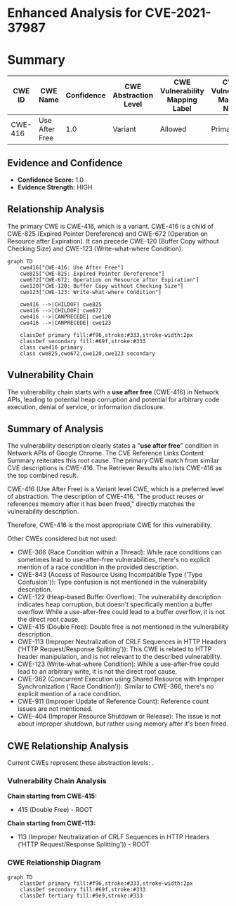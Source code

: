 # Enhanced Analysis for CVE-2021-37987

# Summary
| CWE ID | CWE Name | Confidence | CWE Abstraction Level | CWE Vulnerability Mapping Label | CWE-Vulnerability Mapping Notes |
|---|---|---|---|---|---|
| CWE-416 | Use After Free | 1.0 | Variant | Allowed | Primary CWE |

## Evidence and Confidence

*   **Confidence Score:** 1.0
*   **Evidence Strength:** HIGH

## Relationship Analysis
The primary CWE is CWE-416, which is a variant. CWE-416 is a child of CWE-825 (Expired Pointer Dereference) and CWE-672 (Operation on Resource after Expiration). It can precede CWE-120 (Buffer Copy without Checking Size) and CWE-123 (Write-what-where Condition).

```mermaid
graph TD
    cwe416["CWE-416: Use After Free"]
    cwe825["CWE-825: Expired Pointer Dereference"]
    cwe672["CWE-672: Operation on Resource after Expiration"]
    cwe120["CWE-120: Buffer Copy without Checking Size"]
    cwe123["CWE-123: Write-what-where Condition"]
    
    cwe416 -->|CHILDOF| cwe825
    cwe416 -->|CHILDOF| cwe672
    cwe416 -->|CANPRECEDE| cwe120
    cwe416 -->|CANPRECEDE| cwe123
    
    classDef primary fill:#f96,stroke:#333,stroke-width:2px
    classDef secondary fill:#69f,stroke:#333
    class cwe416 primary
    class cwe825,cwe672,cwe120,cwe123 secondary
```

## Vulnerability Chain
The vulnerability chain starts with a **use after free** (CWE-416) in Network APIs, leading to potential heap corruption and potential for arbitrary code execution, denial of service, or information disclosure.

## Summary of Analysis
The vulnerability description clearly states a "**use after free**" condition in Network APIs of Google Chrome. The CVE Reference Links Content Summary reiterates this root cause. The primary CWE match from similar CVE descriptions is CWE-416. The Retriever Results also lists CWE-416 as the top combined result.

CWE-416 (Use After Free) is a Variant level CWE, which is a preferred level of abstraction. The description of CWE-416, "The product reuses or references memory after it has been freed," directly matches the vulnerability description.

Therefore, CWE-416 is the most appropriate CWE for this vulnerability.

Other CWEs considered but not used:

*   CWE-366 (Race Condition within a Thread): While race conditions can sometimes lead to use-after-free vulnerabilities, there's no explicit mention of a race condition in the provided description.
*   CWE-843 (Access of Resource Using Incompatible Type ('Type Confusion')): Type confusion is not mentioned in the vulnerability description.
*   CWE-122 (Heap-based Buffer Overflow): The vulnerability description indicates heap corruption, but doesn't specifically mention a buffer overflow. While a use-after-free could lead to a buffer overflow, it is not the direct root cause.
*   CWE-415 (Double Free): Double free is not mentioned in the vulnerability description.
*   CWE-113 (Improper Neutralization of CRLF Sequences in HTTP Headers ('HTTP Request/Response Splitting')): This CWE is related to HTTP header manipulation, and is not relevant to the described vulnerability.
*   CWE-123 (Write-what-where Condition): While a use-after-free could lead to an arbitrary write, it is not the direct root cause.
*   CWE-362 (Concurrent Execution using Shared Resource with Improper Synchronization ('Race Condition')): Similar to CWE-366, there's no explicit mention of a race condition.
*   CWE-911 (Improper Update of Reference Count): Reference count issues are not mentioned.
*   CWE-404 (Improper Resource Shutdown or Release): The issue is not about improper shutdown, but rather using memory after it's been freed.


## CWE Relationship Analysis

Current CWEs represent these abstraction levels: .


### Vulnerability Chain Analysis

**Chain starting from CWE-415:**
- 415 (Double Free) - ROOT


**Chain starting from CWE-113:**
- 113 (Improper Neutralization of CRLF Sequences in HTTP Headers ('HTTP Request/Response Splitting')) - ROOT



### CWE Relationship Diagram

```mermaid
graph TD
    classDef primary fill:#f96,stroke:#333,stroke-width:2px
    classDef secondary fill:#69f,stroke:#333
    classDef tertiary fill:#9e9,stroke:#333
```